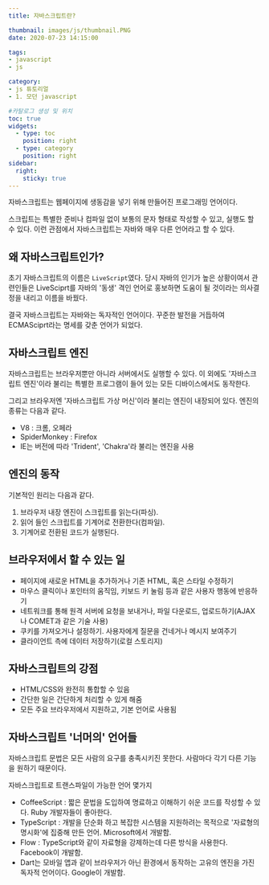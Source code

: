 ```yaml
---
title: 자바스크립트란?

thumbnail: images/js/thumbnail.PNG
date: 2020-07-23 14:15:00

tags: 
- javascript
- js

category:
- js 튜토리얼
- 1. 모던 javascript

#카탈로그 생성 및 위치
toc: true
widgets:
  - type: toc
    position: right
  - type: category
    position: right
sidebar:
  right:
    sticky: true
---
```


자바스크립트는 웹페이지에 생동감을 넣기 위해 만들어진 프로그래밍 언어이다.
<!-- more -->

스크립트는 특별한 준비나 컴파일 없이 보통의 문자 형태로 작성할 수 있고, 실행도 할 수 있다. 이런 관점에서 자바스크립트는 자바와 매우 다른 언어라고 할 수 있다.

## 왜 자바스크립트인가?
초기 자바스크립트의 이름은 `LiveScript`였다. 당시 자바의 인기가 높은 상황이여서 관련인들은 LiveSciprt를 자바의 '동생' 격인 언어로 홍보하면 도움이 될 것이라는 의사결정을 내리고 이름을 바꿨다.

결국 자바스크립트는 자바와는 독자적인 언어이다. 꾸준한 발전을 거듭하여 ECMASciprt라는 명세를 갖춘 언어가 되었다.

## 자바스크립트 엔진
자바스크립트는 브라우저뿐만 아니라 서버에서도 실행할 수 있다. 이 외에도 '자바스크립트 엔진'이라 불리는 특별한 프로그램이 들어 있는 모든 디바이스에서도 동작한다.

그리고 브라우저엔 '자바스크립트 가상 머신'이라 불리는 엔진이 내장되어 있다. 엔진의 종류는 다음과 같다.

- V8 : 크롬, 오페라
- SpiderMonkey : Firefox
- IE는 버전에 따라 'Trident', 'Chakra'라 불리는 엔진을 사용

## 엔진의 동작
기본적인 원리는 다음과 같다. 
1. 브라우저 내장 엔진이 스크립트를 읽는다(파싱).
2. 읽어 들인 스크립트를 기계어로 전환한다(컴파일).
3. 기계어로 전환된 코드가 실행된다.

## 브라우저에서 할 수 있는 일
- 페이지에 새로운 HTML을 추가하거나 기존 HTML, 혹은 스타일 수정하기
- 마우스 클릭이나 포인터의 움직임, 키보드 키 눌림 등과 같은 사용자 행동에 반응하기
- 네트워크를 통해 원격 서버에 요청을 보내거나, 파일 다운로드, 업로드하기(AJAX나 COMET과 같은 기술 사용)
- 쿠키를 가져오거나 설정하기. 사용자에게 질문을 건네거나 메시지 보여주기
- 클라이언트 측에 데이터 저장하기(로컬 스토리지)

## 자바스크립트의 강점
- HTML/CSS와 완전히 통합할 수 있음
- 간단한 일은 간단하게 처리할 수 있게 해줌
- 모든 주요 브라우저에서 지원하고, 기본 언어로 사용됨

## 자바스크립트 '너머의' 언어들
자바스크립트 문법은 모든 사람의 요구를 충족시키진 못한다. 사람마다 각기 다른 기능을 원하기 때문이다. 

자바스크립트로 트랜스파일이 가능한 언어 몇가지
- CoffeeScript : 짧은 문법을 도입하여 명료하고 이해하기 쉬운 코드를 작성할 수 있다. Ruby 개발자들이 좋아한다.
- TypeScript : 개발을 단순화 하고 복잡한 시스템을 지원하려는 목적으로 '자료형의 명시화'에 집중해 만든 언어. Microsoft에서 개발함.
- Flow : TypeScript와 같이 자료형을 강제하는데 다른 방식을 사용한다. Facebook이 개발함.
- Dart는 모바일 앱과 같이 브라우저가 아닌 환경에서 동작하는 고유의 엔진을 가진 독자적 언어이다. Google이 개발함.






